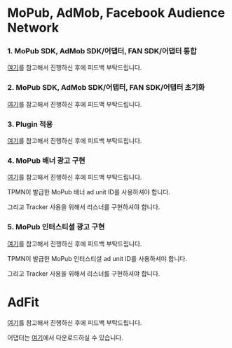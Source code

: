 # MoPub, AdMob, Facebook Audience Network

### 1. MoPub SDK, AdMob SDK/어댑터, FAN SDK/어댑터 통합
[여기](https://developers.mopub.com/publishers/unity/integrate/#option-1-use-the-sdk-manager-recommended)를 참고해서 진행하신 후에 피드백 부탁드립니다.

### 2. MoPub SDK, AdMob SDK/어댑터, FAN SDK/어댑터 초기화
[여기](https://developers.mopub.com/publishers/unity/initialize/#option-1-initialize-using-the-mopub-manager-recommended)를 참고해서 진행하신 후에 피드백 부탁드립니다.

### 3. Plugin 적용
[여기](https://developers.mopub.com/publishers/unity/integrate/#step-3-configure-ad-units-in-your-app)를 참고해서 진행하신 후에 피드백 부탁드립니다.

### 4. MoPub 배너 광고 구현
[여기](https://developers.mopub.com/publishers/unity/banner/)를 참고해서 진행하신 후에 피드백 부탁드립니다.

TPMN이 발급한 MoPub 배너 ad unit ID를 사용하셔야 합니다.

그리고 Tracker 사용을 위해서 리스너를 구현하셔야 합니다.


### 5. MoPub 인터스티셜 광고 구현
[여기](https://developers.mopub.com/publishers/unity/interstitial/)를 참고해서 진행하신 후에 피드백 부탁드립니다.  

TPMN이 발급한 MoPub 인터스티셜 ad unit ID를 사용하셔야 합니다.

그리고 Tracker 사용을 위해서 리스너를 구현하셔야 합니다.

# AdFit

[여기](https://developers.mopub.com/publishers/mediation/integrate-unity/#mediation-adapters-for-unsupported-ad-networks)를 참고해서 진행하신 후에 피드백 부탁드립니다.

어댑터는 [여기](https://github.com/tpmn/mopub-android-mediation-custom/tree/master/adfit)에서 다운로드하실 수 있습니다. 
